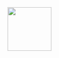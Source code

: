 <div id="header" align="center">
  <img src="[https://media.giphy.com/media/M9gbBd9nbDrOTu1Mqx/giphy.gif](https://media2.giphy.com/media/v1.Y2lkPTc5MGI3NjExM2RxZmJtZzA1bGFwZzB3MWp1dWEzOXJtdnU3czE2ZGtvMnVwOHF0YyZlcD12MV9pbnRlcm5hbF9naWZfYnlfaWQmY3Q9Zw/MT5UUV1d4CXE2A37Dg/giphy.gif)https://media2.giphy.com/media/v1.Y2lkPTc5MGI3NjExM2RxZmJtZzA1bGFwZzB3MWp1dWEzOXJtdnU3czE2ZGtvMnVwOHF0YyZlcD12MV9pbnRlcm5hbF9naWZfYnlfaWQmY3Q9Zw/MT5UUV1d4CXE2A37Dg/giphy.gif" width="100"/>
</div>
